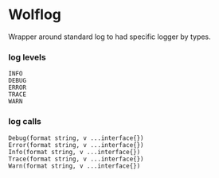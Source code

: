 
# Wolflog

Wrapper around standard log to had specific logger by types.

### log levels

```
INFO 
DEBUG
ERROR
TRACE
WARN
```

### log calls

```
Debug(format string, v ...interface{})
Error(format string, v ...interface{})
Info(format string, v ...interface{})
Trace(format string, v ...interface{})
Warn(format string, v ...interface{})
```